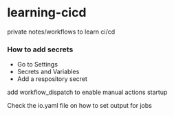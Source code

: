 # learning-cicd
private notes/workflows to learn ci/cd


### How to add secrets

- Go to Settings
- Secrets and Variables
- Add a respository secret

add workflow_dispatch to enable manual actions startup

Check the io.yaml file on how to set output for jobs